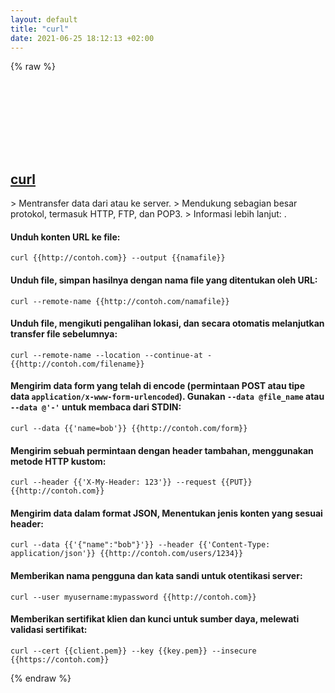 ```yaml
---
layout: default
title: "curl"
date: 2021-06-25 18:12:13 +02:00
---
```

{% raw %}
<h2 id="curl">
  <a href="/id/common/curl.html">curl</a> <a href="#curl"><svg class="icon">
    <use href="/assets/images/unicode_sprite.svg#link" />
  </svg></a>
</h2>
> Mentransfer data dari atau ke server.
> Mendukung sebagian besar protokol, termasuk HTTP, FTP, dan POP3.
> Informasi lebih lanjut: <https://curl.se>.

#### Unduh konten URL ke file:
```shell
curl {{http://contoh.com}} --output {{namafile}}
```
#### Unduh file, simpan hasilnya dengan nama file yang ditentukan oleh URL:
```shell
curl --remote-name {{http://contoh.com/namafile}}
```
#### Unduh file, mengikuti pengalihan lokasi, dan secara otomatis melanjutkan transfer file sebelumnya:
```shell
curl --remote-name --location --continue-at - {{http://contoh.com/filename}}
```
#### Mengirim data form yang telah di encode (permintaan POST atau tipe data `application/x-www-form-urlencoded`). Gunakan `--data @file_name` atau `--data @'-'` untuk membaca dari STDIN:
```shell
curl --data {{'name=bob'}} {{http://contoh.com/form}}
```
#### Mengirim sebuah permintaan dengan header tambahan, menggunakan metode HTTP kustom:
```shell
curl --header {{'X-My-Header: 123'}} --request {{PUT}} {{http://contoh.com}}
```
#### Mengirim data dalam format JSON, Menentukan jenis konten yang sesuai header:
```shell
curl --data {{'{"name":"bob"}'}} --header {{'Content-Type: application/json'}} {{http://contoh.com/users/1234}}
```
#### Memberikan nama pengguna dan kata sandi untuk otentikasi server:
```shell
curl --user myusername:mypassword {{http://contoh.com}}
```
#### Memberikan sertifikat klien dan kunci untuk sumber daya, melewati validasi sertifikat:
```shell
curl --cert {{client.pem}} --key {{key.pem}} --insecure {{https://contoh.com}}
```
{% endraw %}